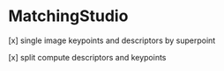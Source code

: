 # MatchingStudio

[x] single image keypoints and descriptors by superpoint 

[x] split compute descriptors and keypoints
